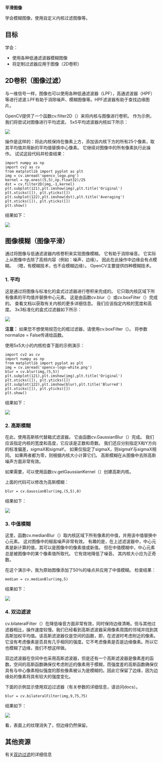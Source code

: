 **平滑图像**

学会模糊图像，使用自定义内核过滤图像等。

## 目标 ##

学会：

- 使用各种低通滤波器模糊图像
- 将定制过滤器应用于图像（2D卷积）

## 2D卷积（图像过滤） ##

与一维信号一样，图像也可以使用各种低通滤波器（LPF），高通滤波器（HPF）等进行滤波.LPF有助于消除噪声、模糊图像等。HPF滤波器有助于查找边缘图片。

OpenCV提供了一个函数cv.filter2D（）来将内核与图像进行卷积。 作为示例，我们将尝试对图像进行平均滤波。 5x5平均滤波器内核如下所示：

![](https://i.imgur.com/Eoe02vP.png)

操作是这样的：将此内核保持在像素上方，添加该内核下方的所有25个像素，取其平均值并用新的平均值替换中心像素。 它继续对图像中的所有像素执行此操作。 试试这段代码并检查结果：

	import numpy as np
	import cv2 as cv
	from matplotlib import pyplot as plt
	img = cv.imread('opencv_logo.png')
	kernel = np.ones((5,5),np.float32)/25
	dst = cv.filter2D(img,-1,kernel)
	plt.subplot(121),plt.imshow(img),plt.title('Original')
	plt.xticks([]), plt.yticks([])
	plt.subplot(122),plt.imshow(dst),plt.title('Averaging')
	plt.xticks([]), plt.yticks([])
	plt.show()

结果如下：

![](https://docs.opencv.org/4.1.0/filter.jpg)

## 图像模糊（图像平滑） ##

通过将图像与低通滤波器内核卷积来实现图像模糊。 它有助于消除噪音。 它实际上从图像中去除了高频内容（例如：噪声，边缘）。 因此在此操作中边缘会有点模糊。 （嗯，有模糊技术，也不会模糊边缘）。 OpenCV主要提供四种模糊技术。

### 1. 平均 ###

这是通过将图像与标准化的盒式过滤器进行卷积来完成的。 它只取内核区域下所有像素的平均值并替换中心元素。 这是由函数cv.blur（）或cv.boxFilter（）完成的。 查看文档以获取有关内核的更多详细信息。 我们应该指定内核的宽度和高度。 3x3标准化的盒式过滤器如下所示：

![](https://i.imgur.com/yRD768V.png)

**注意：** 如果您不想使用规范化的框过滤器，请使用cv.boxFilter（）。 将参数normalize = False传递给函数。

使用5x5大小的内核检查下面的示例演示：

	import cv2 as cv
	import numpy as np
	from matplotlib import pyplot as plt
	img = cv.imread('opencv-logo-white.png')
	blur = cv.blur(img,(5,5))
	plt.subplot(121),plt.imshow(img),plt.title('Original')
	plt.xticks([]), plt.yticks([])
	plt.subplot(122),plt.imshow(blur),plt.title('Blurred')
	plt.xticks([]), plt.yticks([])
	plt.show()

结果如下：

![](https://docs.opencv.org/4.1.0/blur.jpg)

### 2. 高斯模糊 ###

在此，使用高斯核代替箱式滤波器。 它由函数cv.GaussianBlur（）完成。 我们应该指定内核的宽度和高度，它应该是正数和奇数。 我们还应分别指定X和Y方向的标准偏差，sigmaX和sigmaY。 如果仅指定了sigmaX，则sigmaY与sigmaX相同。 如果两者都为零，则根据内核大小计算它们。 高斯模糊在从图像中去除高斯噪声方面非常有效。

如果需要，可以使用函数cv.getGaussianKernel（）创建高斯内核。

上面的代码可以修改为高斯模糊：

	blur = cv.GaussianBlur(img,(5,5),0)

结果如下：

![](https://docs.opencv.org/4.1.0/gaussian.jpg)

### 3. 中值模糊 ###

这里，函数cv.medianBlur（）取内核区域下所有像素的中值，并用该中值替换中心元素。 这对图像中的椒盐噪声非常有效。 有趣的是，在上述滤波器中，中心元素是新计算的值，其可以是图像中的像素值或新值。 但在中值模糊中，中心元素总是被图像中的某个像素值所取代。 它有效地降低了噪音。 其内核大小应为正奇数。

在这个演示中，我为原始图像添加了50％的噪点并应用了中值模糊。 检查结果：

	median = cv.medianBlur(img,5)

结果如下：

![](https://docs.opencv.org/4.1.0/median.jpg)

### 4. 双边滤波 ###

cv.bilateralFilter（）在降低噪音方面非常有效，同时保持边缘清晰。但与其他过滤器相比，操作速度较慢。我们已经看到高斯滤波器采用像素周围的邻域并找到其高斯加权平均值。该高斯滤波器仅是空间的函数，即，在滤波时考虑附近的像素。它没有考虑像素是否具有几乎相同的强度。它不考虑像素是否是边缘像素。所以它也模糊了边缘，我们不想这样做。

双边滤波器在空间中也采用高斯滤波器，但是还有一个高斯滤波器是像素差的函数。空间的高斯函数确保仅考虑附近的像素用于模糊，而强度差的高斯函数确保仅具有与中心像素相似强度的那些像素被认为是模糊的。因此它保留了边缘，因为边缘处的像素将具有较大的强度变化。

下面的示例显示使用双边过滤器（有关参数的详细信息，请访问docs）。

	blur = cv.bilateralFilter(img,9,75,75)

结果如下：

![](https://docs.opencv.org/4.1.0/bilateral.jpg)

看，表面上的纹理消失了，但边缘仍然保留。

## 其他资源 ##

有关[双边过滤](http://people.csail.mit.edu/sparis/bf_course/)的详细信息